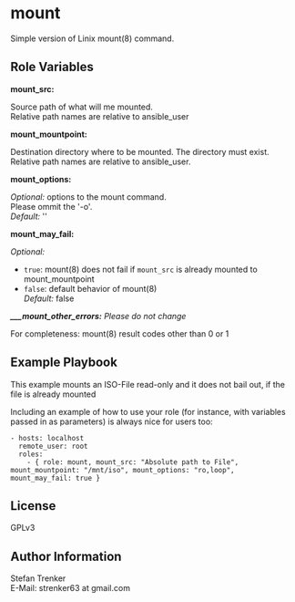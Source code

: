 mount
=====

Simple version of Linix mount(8) command.

Role Variables
--------------

**mount_src:**

Source path of what will me mounted.<br>
Relative path names are relative to ansible_user

**mount_mountpoint:**

Destination directory where to be mounted. The directory must exist.<br>
Relative path names are relative to ansible_user.

**mount_options:**

_Optional:_ options to the mount command.<br>
Please ommit the '-o'.<br>
_Default:_ ''
  
**mount_may_fail:**

_Optional:_
- `true`: mount(8) does not fail if `mount_src` is already mounted to mount_mountpoint<br>
- `false`: default behavior of mount(8)<br>
_Default:_ false

_**___mount_other_errors:** Please do not change_

For completeness: mount(8) result codes other than 0 or 1

Example Playbook
----------------

This example mounts an ISO-File read-only and it does not bail out, if the file is already mounted 

Including an example of how to use your role (for instance, with variables passed in as parameters) is always nice for users too:

    - hosts: localhost
      remote_user: root
      roles:
        - { role: mount, mount_src: "Absolute path to File", mount_mountpoint: "/mnt/iso", mount_options: "ro,loop", mount_may_fail: true }

License
-------

GPLv3

Author Information
------------------

Stefan Trenker<br>
E-Mail: strenker63 at gmail.com